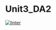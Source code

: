 # Unit3_DA2
[![linter](https://github.com/osamaHamad-github/Unit3_DA2/workflows/linter/badge.svg)](https://github.com/marketplace/actions/super-linter)
